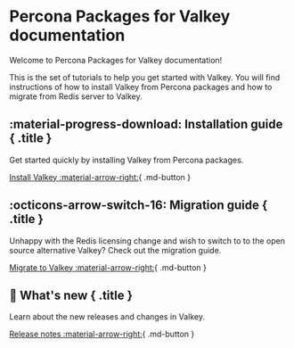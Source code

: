 # Percona Packages for Valkey documentation

Welcome to Percona Packages for Valkey documentation!

This is the set of tutorials to help you get started with Valkey. You will find instructions of how to install Valkey from Percona packages and how to migrate from Redis server to Valkey.

<div data-grid markdown><div data-banner markdown>

## :material-progress-download: Installation guide { .title }

Get started quickly by installing Valkey from Percona packages.

[Install Valkey :material-arrow-right:](installation.md){ .md-button }

</div><div data-banner markdown>

## :octicons-arrow-switch-16: Migration guide { .title }

Unhappy with the Redis licensing change and wish to switch to to the open source alternative Valkey? Check out the migration guide.

[Migrate to Valkey :material-arrow-right:](migration.md){ .md-button }
</div>

<div data-banner markdown>

## :loudspeaker: What's new { .title }

Learn about the new releases and changes in Valkey.

[Release notes :material-arrow-right:](release-notes/release-notes.md){ .md-button }
</div>
</div>
